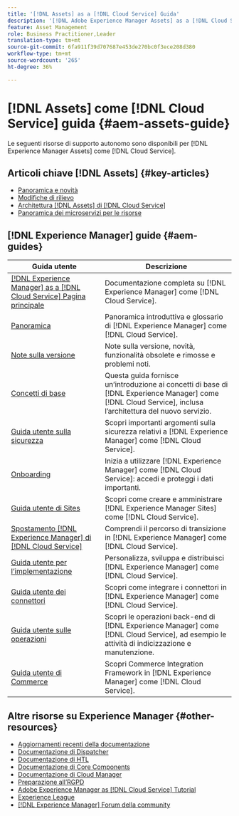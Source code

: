 ```yaml
---
title: '[!DNL Assets] as a [!DNL Cloud Service] Guida'
description: '[!DNL Adobe Experience Manager Assets] as a [!DNL Cloud Service] risorse di supporto autonomo e collegamenti alla documentazione'
feature: Asset Management
role: Business Practitioner,Leader
translation-type: tm+mt
source-git-commit: 6fa911f39d707687e453de270bc0f3ece208d380
workflow-type: tm+mt
source-wordcount: '265'
ht-degree: 36%

---
```



# [!DNL Assets] come  [!DNL Cloud Service] guida  {#aem-assets-guide}

Le seguenti risorse di supporto autonomo sono disponibili per [!DNL Experience Manager Assets] come [!DNL Cloud Service].

## Articoli chiave [!DNL Assets] {#key-articles}

* [Panoramica e novità](overview.md)
* [Modifiche di rilievo](/help/assets/assets-cloud-changes.md)
* [Architettura  [!DNL Assets] di [!DNL Cloud Service]](architecture.md)
* [Panoramica dei microservizi per le risorse](/help/assets/asset-microservices-overview.md)

## [!DNL Experience Manager] guide  {#aem-guides}

| Guida utente | Descrizione |
|---|---|
| [[!DNL Experience Manager] as a [!DNL Cloud Service] Pagina principale](/help/landing/home.md) | Documentazione completa su [!DNL Experience Manager] come [!DNL Cloud Service]. |
| [Panoramica](/help/overview/home.md) | Panoramica introduttiva e glossario di [!DNL Experience Manager] come [!DNL Cloud Service]. |
| [Note sulla versione](/help/release-notes/home.md) | Note sulla versione, novità, funzionalità obsolete e rimosse e problemi noti. |
| [Concetti di base](/help/core-concepts/home.md) | Questa guida fornisce un’introduzione ai concetti di base di [!DNL Experience Manager] come [!DNL Cloud Service], inclusa l’architettura del nuovo servizio. |
| [Guida utente sulla sicurezza](/help/security/home.md) | Scopri importanti argomenti sulla sicurezza relativi a [!DNL Experience Manager] come [!DNL Cloud Service]. |
| [Onboarding](/help/onboarding/home.md) | Inizia a utilizzare [!DNL Experience Manager] come [!DNL Cloud Service]: accedi e proteggi i dati importanti. |
| [Guida utente di Sites](/help/sites-cloud/home.md) | Scopri come creare e amministrare [!DNL Experience Manager Sites] come [!DNL Cloud Service]. |
| [Spostamento  [!DNL Experience Manager] di [!DNL Cloud Service]](/help/move-to-cloud-service/home.md) | Comprendi il percorso di transizione in [!DNL Experience Manager] come [!DNL Cloud Service]. |
| [Guida utente per l’implementazione](/help/implementing/home.md) | Personalizza, sviluppa e distribuisci [!DNL Experience Manager] come [!DNL Cloud Service]. |
| [Guida utente dei connettori](/help/connectors/home.md) | Scopri come integrare i connettori in [!DNL Experience Manager] come [!DNL Cloud Service]. |
| [Guida utente sulle operazioni](/help/operations/home.md) | Scopri le operazioni back-end di [!DNL Experience Manager] come [!DNL Cloud Service], ad esempio le attività di indicizzazione e manutenzione. |
| [Guida utente di Commerce](/help/commerce-cloud/home.md) | Scopri Commerce Integration Framework in [!DNL Experience Manager] come [!DNL Cloud Service]. |

## Altre risorse su Experience Manager {#other-resources}

* [Aggiornamenti recenti della documentazione](https://experienceleague.adobe.com/docs/experience-manager-release-information/aem-release-updates/doc-updates/documentation-updates.html#aem-as-a-cloud-service)
* [Documentazione di Dispatcher](/help/implementing/dispatcher/overview.md)
* [Documentazione di HTL](https://experienceleague.adobe.com/docs/experience-manager-htl/using/overview.html?lang=it)
* [Documentazione di Core Components](https://experienceleague.adobe.com/docs/experience-manager-core-components/using/introduction.html?lang=it)
* [Documentazione di Cloud Manager](https://experienceleague.adobe.com/docs/experience-manager-cloud-manager/using/introduction-to-cloud-manager.html?lang=it)
* [Preparazione all’RGPD](/help/onboarding/data-privacy-and-protection-readiness/aem-readiness.md)
* [Adobe Experience Manager as  [!DNL Cloud Service] Tutorial](https://experienceleague.adobe.com/docs/experience-manager-learn/cloud-service/overview.html?lang=it)
* [Experience League](https://experienceleague.adobe.com/?promoid=K42KVXHD&amp;mv=other#recommended/solutions/experience-manager)
* [[!DNL Experience Manager] Forum della community](https://experienceleaguecommunities.adobe.com/t5/adobe-experience-manager/ct-p/adobe-experience-manager-community)
